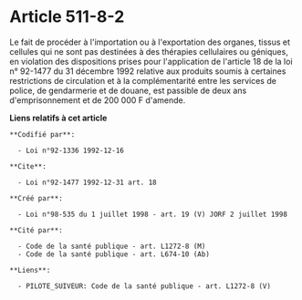 # Article 511-8-2

Le fait de procéder à l'importation ou à l'exportation des organes, tissus et cellules qui ne sont pas destinées à des
thérapies cellulaires ou géniques, en violation des dispositions prises pour l'application de l'article 18 de la loi n°
92-1477 du 31 décembre 1992 relative aux produits soumis à certaines restrictions de circulation et à la complémentarité
entre les services de police, de gendarmerie et de douane, est passible de deux ans d'emprisonnement et de 200 000 F
d'amende.

**Liens relatifs à cet article**

	**Codifié par**:

	  - Loi n°92-1336 1992-12-16

	**Cite**:

	  - Loi n°92-1477 1992-12-31 art. 18

	**Créé par**:

	  - Loi n°98-535 du 1 juillet 1998 - art. 19 (V) JORF 2 juillet 1998

	**Cité par**:

	  - Code de la santé publique - art. L1272-8 (M)
	  - Code de la santé publique - art. L674-10 (Ab)

	**Liens**:

	  - PILOTE_SUIVEUR: Code de la santé publique - art. L1272-8 (V)
